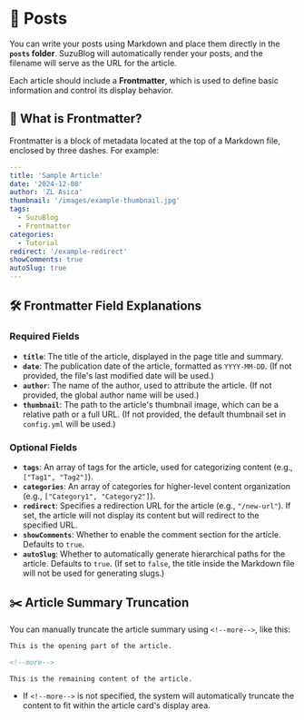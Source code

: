 # 📝 Posts

You can write your posts using Markdown and place them directly in the **`posts` folder**. SuzuBlog will automatically render your posts, and the filename will serve as the URL for the article.

Each article should include a **Frontmatter**, which is used to define basic information and control its display behavior.

## 🔖 What is Frontmatter?

Frontmatter is a block of metadata located at the top of a Markdown file, enclosed by three dashes. For example:

```yaml
---
title: 'Sample Article'
date: '2024-12-08'
author: 'ZL Asica'
thumbnail: '/images/example-thumbnail.jpg'
tags:
  - SuzuBlog
  - Frontmatter
categories:
  - Tutorial
redirect: '/example-redirect'
showComments: true
autoSlug: true
---
```

## 🛠️ Frontmatter Field Explanations

### **Required Fields**

- **`title`**: The title of the article, displayed in the page title and summary.
- **`date`**: The publication date of the article, formatted as `YYYY-MM-DD`. (If not provided, the file's last modified date will be used.)
- **`author`**: The name of the author, used to attribute the article. (If not provided, the global author name will be used.)
- **`thumbnail`**: The path to the article's thumbnail image, which can be a relative path or a full URL. (If not provided, the default thumbnail set in `config.yml` will be used.)

### **Optional Fields**

- **`tags`**: An array of tags for the article, used for categorizing content (e.g., `["Tag1", "Tag2"]`).
- **`categories`**: An array of categories for higher-level content organization (e.g., `["Category1", "Category2"]`).
- **`redirect`**: Specifies a redirection URL for the article (e.g., `"/new-url"`). If set, the article will not display its content but will redirect to the specified URL.
- **`showComments`**: Whether to enable the comment section for the article. Defaults to `true`.
- **`autoSlug`**: Whether to automatically generate hierarchical paths for the article. Defaults to `true`. (If set to `false`, the title inside the Markdown file will not be used for generating slugs.)

## ✂️ Article Summary Truncation

You can manually truncate the article summary using `<!--more-->`, like this:

```markdown
This is the opening part of the article.

<!--more-->

This is the remaining content of the article.
```

- If `<!--more-->` is not specified, the system will automatically truncate the content to fit within the article card's display area.
